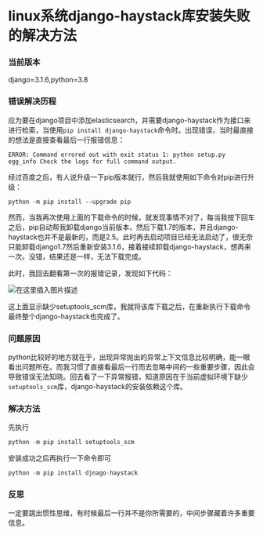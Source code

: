# linux系统django-haystack库安装失败的解决方法

### 当前版本

django=3.1.6,python=3.8

### 错误解决历程

应为要在django项目中添加elasticsearch，并需要django-haystack作为接口来进行检索，当使用`pip install django-haystack`命令时。出现错误，当时最直接的想法是直接查看最后一行报错信息：

```
ERROR: Command errored out with exit status 1: python setup.py egg_info Check the logs for full command output.
```

经过百度之后，有人说升级一下pip版本就行，然后我就使用如下命令对pip进行升级：

```
python -m pip install --upgrade pip
```

然而，当我再次使用上面的下载命令的时候，就发现事情不对了，每当我按下回车之后，pip自动帮我卸载django当前版本，然后下载1.7的版本，并且django-haystack也并不是最新的，而是2.5。此时再去启动项目已经无法启动了，很无奈只能卸载django1.7然后重新安装3.1.6，接着接续卸载django-haystack，想再来一次。没错，结果还是一样，无法下载完成。

此时，我回去翻看第一次的报错记录，发现如下代码：

![在这里插入图片描述](https://img-blog.csdnimg.cn/2020083111382988.png?x-oss-process=image/watermark,type_ZmFuZ3poZW5naGVpdGk,shadow_10,text_aHR0cHM6Ly9ibG9nLmNzZG4ubmV0L3FxXzQxODY1NjUy,size_16,color_FFFFFF,t_70#pic_center)

这上面显示缺少setuptools_scm库，我就将该库下载之后，在重新执行下载命令最终整个django-haystack也完成了。

### 问题原因

python比较好的地方就在于，出现异常抛出的异常上下文信息比较明确，能一眼看出问题所在。而我习惯了直接看最后一行而去忽略中间的一些重要步骤，因此会导致错误无法知晓。回去看了一下异常报错，知道原因在于当前虚拟环境下缺少`setuptools_scm`库，django-haystack的安装依赖这个库。

### 解决方法

先执行

```python
python -m pip install setuptools_scm
```

安装成功之后再执行一下命令即可

```python
python -m pip install djnago-haystack
```

### 反思

一定要跳出惯性思维，有时候最后一行并不是你所需要的，中间步骤藏着许多重要信息。